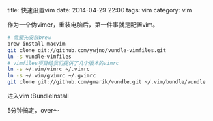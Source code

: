 title: 快速设置vim
date: 2014-04-29 22:00
tags: vim
category: vim

作为一个伪vimer，重装电脑后，第一件事就是配置vim。

```sh
# 需要先安装brew
brew install macvim
git clone git://github.com/ywjno/vundle-vimfiles.git
ln -s vundle-vimfiles
# vimfiles项目给我们提供了几个版本的vimrc
ln -s ~/.vim/vimrc ~/.vimrc
ln -s ~/.vim/gvimrc ~/.gvimrc
git clone git://github.com/gmarik/vundle.git ~/.vim/bundle/vundle
```

进入vim
:BundleInstall


5分钟搞定，over～
